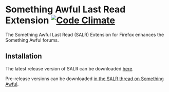 # Something Awful Last Read Extension [![Code Climate](https://codeclimate.com/github/astral-sa/salr/badges/gpa.svg)](https://codeclimate.com/github/astral-sa/salr)
The Something Awful Last Read (SALR) Extension for Firefox enhances the Something Awful forums.

## Installation

The latest release version of SALR can be downloaded [here](https://github.com/astral-sa/salr/raw/master/salastread.xpi).

Pre-release versions can be downloaded [in the SALR thread on Something Awful](http://forums.somethingawful.com/showthread.php?threadid=2571027&goto=lastpost).
